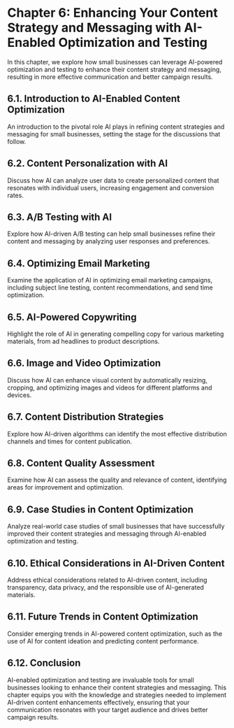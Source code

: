 Chapter 6: Enhancing Your Content Strategy and Messaging with AI-Enabled Optimization and Testing
=================================================================================================

In this chapter, we explore how small businesses can leverage AI-powered optimization and testing to enhance their content strategy and messaging, resulting in more effective communication and better campaign results.

6.1. **Introduction to AI-Enabled Content Optimization**
--------------------------------------------------------

An introduction to the pivotal role AI plays in refining content strategies and messaging for small businesses, setting the stage for the discussions that follow.

6.2. **Content Personalization with AI**
----------------------------------------

Discuss how AI can analyze user data to create personalized content that resonates with individual users, increasing engagement and conversion rates.

6.3. **A/B Testing with AI**
----------------------------

Explore how AI-driven A/B testing can help small businesses refine their content and messaging by analyzing user responses and preferences.

6.4. **Optimizing Email Marketing**
-----------------------------------

Examine the application of AI in optimizing email marketing campaigns, including subject line testing, content recommendations, and send time optimization.

6.5. **AI-Powered Copywriting**
-------------------------------

Highlight the role of AI in generating compelling copy for various marketing materials, from ad headlines to product descriptions.

6.6. **Image and Video Optimization**
-------------------------------------

Discuss how AI can enhance visual content by automatically resizing, cropping, and optimizing images and videos for different platforms and devices.

6.7. **Content Distribution Strategies**
----------------------------------------

Explore how AI-driven algorithms can identify the most effective distribution channels and times for content publication.

6.8. **Content Quality Assessment**
-----------------------------------

Examine how AI can assess the quality and relevance of content, identifying areas for improvement and optimization.

6.9. **Case Studies in Content Optimization**
---------------------------------------------

Analyze real-world case studies of small businesses that have successfully improved their content strategies and messaging through AI-enabled optimization and testing.

6.10. **Ethical Considerations in AI-Driven Content**
-----------------------------------------------------

Address ethical considerations related to AI-driven content, including transparency, data privacy, and the responsible use of AI-generated materials.

6.11. **Future Trends in Content Optimization**
-----------------------------------------------

Consider emerging trends in AI-powered content optimization, such as the use of AI for content ideation and predicting content performance.

6.12. **Conclusion**
--------------------

AI-enabled optimization and testing are invaluable tools for small businesses looking to enhance their content strategies and messaging. This chapter equips you with the knowledge and strategies needed to implement AI-driven content enhancements effectively, ensuring that your communication resonates with your target audience and drives better campaign results.
